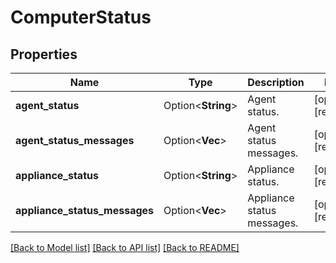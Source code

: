 # ComputerStatus

## Properties

Name | Type | Description | Notes
------------ | ------------- | ------------- | -------------
**agent_status** | Option<**String**> | Agent status. | [optional][readonly]
**agent_status_messages** | Option<**Vec<String>**> | Agent status messages. | [optional][readonly]
**appliance_status** | Option<**String**> | Appliance status. | [optional][readonly]
**appliance_status_messages** | Option<**Vec<String>**> | Appliance status messages. | [optional][readonly]

[[Back to Model list]](../README.md#documentation-for-models) [[Back to API list]](../README.md#documentation-for-api-endpoints) [[Back to README]](../README.md)


